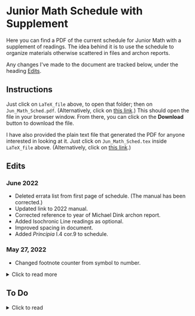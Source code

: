 # Junior Math Schedule with Supplement

Here you can find a PDF of the current schedule for Junior Math 
with a supplement of readings. The idea behind it is to use the
schedule to organize materials otherwise scattered
in files and archon reports.

Any changes I've made to the document are tracked below, 
under the heading [Edits](#edits).

## Instructions

Just click on `LaTeX_file` above, to open that folder;
then on `Jun_Math_Sched.pdf`.
(Alternatively, click on [this link](https://github.com/danielharrell/Junior_Math_Schedule_with_Supplement/blob/7a5f1d4a190b844a5b348a8f43c6cadba822796b/LaTeX_file/Jun_Math_Sched.pdf).)
This should open the file in your browser window. From
there, you can click on
the **Download** button to download the file.

I have also provided the plain text file that generated the PDF
for anyone interested in looking at it. Just click on `Jun_Math_Sched.tex` inside `LaTeX_file` above. (Alternatively, click on [this link](https://github.com/danielharrell/Junior_Math_Schedule_with_Supplement/tree/main/LaTeX_file).)

## Edits
  
### June 2022
- Deleted errata list from first page of schedule. (The manual has been corrected.)
- Updated link to 2022 manual.
- Corrected reference to year of Michael Dink archon report. 
- Added Isochronic Line readings as optional.
- Improved spacing in document.
- Added *Principia* I.4 cor.9 to schedule.
### May 27, 2022
- Changed footnote counter from symbol to number.
<details>
  <summary>Click to read more</summary>
  
### August 2, 2021
- Added errata list for manual to first page of schedule.
- Added pagination to supplement.
- Started the first and second semester schedules on new pages.
- Redirected relevant links in schedule to 2021 manual.
- Added indication that the Leibniz "hanging chain" readings are
no longer in the manual, and provided a link to them.
- Added "An Approach to the Arithmetic of Infinites" to regular schedule,
at the beginning of the Leibniz sequence.
- Added two days to main schedule to make room for "Approach."
- Changed reference to "Notes" from "Comments" in the assignments for "Approach."
- Added "A letter from Leibniz to Ehrenfried Walther von Tschirnhaus in Rome" to the supplement.
- Added link to website for the *Principia*.
- Added Kutler and Brann articles on Dedekind and Euclid to the supplement.
- Added notes on *Principia* Prop. 13 Cor. 1 and Prop. 17.
### June 2018
- Date of original document.  
</details>

## To Do
<details>
  <summary>Click to read</summary>
  
- [X] Indicate option to read Dedekind (and Cantor) end of secend semester.
- [X] Complete revision of Cantor notes and include in schedule.
- [X] Flag paper topics and add to supplement.
- [ ] Add Newton Leibniz lemma 10 from old manual.
- [ ] Check to see if other readings from old manual are flagged.
- [X] Get Frege article from Kutler manual and reference in schedule.
- [X] Link to Kutler Dedekind Cut article.
- [X] Put link to Kutler calculus manual.
- [ ] Reorganize filesystem for hyperlinked documents not in supplement.
- [X] Added proposition from I.4 to assignment III.4
- [ ] Flag missing props from Densmore.
- [ ] Go through emails 2021-22 to find more documents to put in Supplement.
- [X] Add Leibniz Isochronic Line reading into supplement.
- [ ] Correct Kutler-Brann exchange and retypeset.
- [X] Link to Benardete article on infinite and measurement

### Possible To Do's
  <details>
    <summary>Click to read</summary>

- [ ] Perhaps make footnotes into endnotes.
- [ ] Make Cantor reading non-optional?
- [ ] *New Project*: pull out Newton notes for a separate manual of notes
  </details>
</details>
